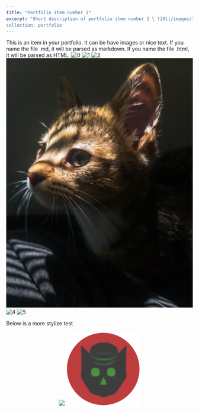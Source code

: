 ```yaml
---
title: "Portfolio item number 1"
excerpt: "Short description of portfolio item number 1 \ ![0](/images/Image-000.jpg)
collection: portfolio
---
```


This is an item in your portfolio. It can be have images or nice text. If you name the file .md, it will be parsed as markdown. If you name the file .html, it will be parsed as HTML. 
![0](/images/Image-000.jpg)
![1](/images/Image-001.jpg)
![2](/images/Image-002.png)
![3](/images/Image-003.jpg)
![4](/images/Image-004.png)
![5](/images/Image-005.jpg)

Below is a more stylize test
<p align="center" style="position: relative;">
  <img src="/images/Image-001.jpg" height="150">
  <img src="/images/profile.png" style="top: 64px;left: 64px;">
</p>
